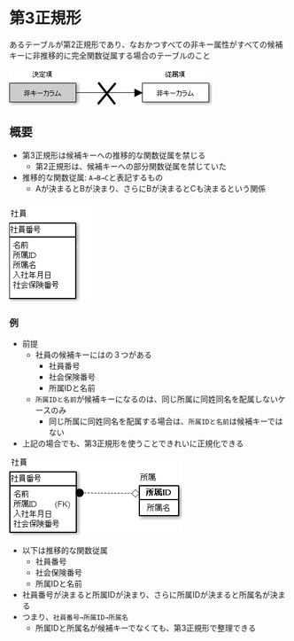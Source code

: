 # 第3正規形

あるテーブルが第2正規形であり、なおかつすべての非キー属性がすべての候補キーに非推移的に完全関数従属する場合のテーブルのこと

![normalization_00](image/normalization_00.png)

## 概要

* 第3正規形は候補キーへの推移的な関数従属を禁じる
    * 第2正規形は、候補キーへの部分関数従属を禁じていた
* 推移的な関数従属: `A→B→C`と表記するもの
    * Aが決まるとBが決まり、さらにBが決まるとCも決まるという関係

![normalization_01](image/normalization_01.png)

### 例

* 前提
    * 社員の候補キーにはの３つがある
        * 社員番号
        * 社会保険番号
        * 所属IDと名前
    * `所属IDと名前`が候補キーになるのは、同じ所属に同姓同名を配属しないケースのみ
        * 同じ所属に同姓同名を配属する場合は、`所属IDと名前`は候補キーではない
* 上記の場合でも、第3正規形を使うことできれいに正規化できる

![normalization_02](image/normalization_02.png)

* 以下は推移的な関数従属
    * 社員番号
    * 社会保険番号
    * 所属IDと名前
* 社員番号が決まると所属IDが決まり、さらに所属IDが決まると所属名が決まる
* つまり、`社員番号→所属ID→所属名`
    * 所属IDと所属名が候補キーでなくても、第3正規形で整理できる
